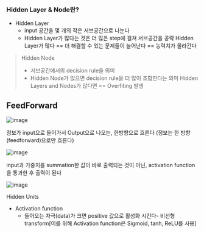 ### Hidden Layer & Node란?
- Hidden Layer
  - input 공간을 몇 개의 작은 서브공간으로 나눈다
  - Hidden Layer가 많다는 것은 더 많은 step에 걸쳐 서브공간을 공략
Hidden Layer가 많다 == 더 해결할 수 있는 문제들이 늘어난다 == 능력치가 올라간다

> Hidden Node
> - 서브공간에서의 decision rule을 의미
> - Hidden Node가 많으면 decision rule을 더 많이 조합한다는 의미
Hidden Layers and Nodes가 많다면 == Overfiting 발생

## FeedForward
![image](https://user-images.githubusercontent.com/107015573/215404150-2bc6c78d-6603-4bc7-9513-65c93353cc9f.png)

정보가 input으로 들어가서 Output으로 나오는, 한방향으로 흐른다
(정보는 한 방향(feedforward)으로만 흐른다)

![image](https://user-images.githubusercontent.com/107015573/215404187-174b0bb0-21f1-42c2-8d9a-75dbda47ae89.png)

input과 가중치를 summation한 값이 바로 출력되는 것이 아닌, activation function을 통과한 후 출력이 된다

![image](https://user-images.githubusercontent.com/107015573/215404223-cc114d00-5f95-495b-afbc-ea6fcfc195e9.png)

Hidden Units
- Activation function  
  - 들어오는 자극(data)가 크면 positive 값으로 활성화 시킨다- 비선형 transform[이를 위해 Activation function은 Sigmoid, tanh, ReLU를 사용]
